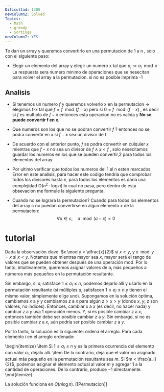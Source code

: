 ```yaml
---
Dificultad: 1300
newColumn2: Solved
Topics:
  - Math
  - greedy
  - Sortings
newColumn7: YES
---
```

Te dan un array y queremos convertirlo en una permutacion de 1 a n , solo con el siguiente paso:
- Elegir un elemento del array y elegir un numero x tal que $a_{i}:=a_{i}\mod x$ 
La respuesta sera numero minimo de operaciones que se nesecitan para volver el array a la permutacion. si no es posible imprima -1
## Analisis
- Si tenemos un numero $f$ y queremos volverlo x en la permutacion -> elegimos f-x tal que $f=f\mod (f-x)$ pero si $0=f\mod (f-x)$ , es decir si $f$ es multiplo de $f-x$ entonces esta operacion no es valida y **No se puede convertir f en x**.
-  Que numeros son los que no se podran convertir $f$ ? 
		entonces no se podra convertir en x si $f-x$ sea un divisor de f
- De acuerdo con el anterior punto, $f$ se podra convertir en culquier $x$ mientras que $f-x \text{ no sea un divisor de }f\land x<f$ , solo nesecitamos guardar los numeros en los que se pueden convertir,2 para todos los elementos del array
- Por ultimo verificar que todos los numeros del 1 al n esten marcados
Error en este analisis, para hacer este codigo tendria que comprobar todos los divisores hasta n, para todos los elementos es daria una complejidad O($n^{2}\cdot\log n$) lo cual no pasa, pero dentro de esta obsevacion me formule la siguiente pregunta.

- Cuando no se lograra la permutacion?
		Cuando para todos los elementos del array c no puedan convertirse en algun elemento x de la permutacion:$$ \forall a \in c, \quad a \mod (a-x) = 0 $$
# tutorial
Dada la observación clave: $x \mod y < \dfrac{x}{2}$ si $x \geq y$, y $x \mod y = x$ si $x < y$. Notamos que mientras mayor sea $x$, mayor será el rango de valores que se pueden obtener después de una operación mod. Por lo tanto, intuitivamente, queremos asignar valores de $a_i$ más pequeños a números más pequeños en la permutación resultante.

Sin embargo, si $a_i$ satisface $1 \leq a_i \leq n$, podemos dejarlo allí y usarlo en la permutación resultante (si múltiples $a_i$ satisfacen $1 \leq a_i \leq n$ y tienen el mismo valor, simplemente elige uno). Supongamos en la solución óptima, cambiamos $x$ a $y$ y cambiamos $z$ a $x$ para algún $z > x > y$ (donde $x$, $y$, $z$ son valores, no índices). Entonces, cambiar $x$ a $x$ (es decir, no hacer nada) y cambiar $z$ a $y$ usa $1$ operación menos. Y, si es posible cambiar $z$ a $x$, entonces también debe ser posible cambiar $z$ a $y$. Sin embargo, si no es posible cambiar $z$ a $x$, aún podría ser posible cambiar $z$ a $y$.

Por lo tanto, la solución es la siguiente: ordena el arreglo. Para cada elemento $i$ en el arreglo ordenado:

\begin{itemize}
    \item Si $1 \leq a_i \leq n$ y es la primera ocurrencia del elemento con valor $a_i$, déjalo allí.
    \item De lo contrario, deja que el valor no asignado actual más pequeño en la permutación resultante sea $m$. Si $m < \frac{a_i}{2}$, podemos asignar el elemento actual al valor $m$ y agregar $1$ a la cantidad de operaciones. De lo contrario, produce $-1$ directamente.
\end{itemize}

La solución funciona en $O(n \log n)$.
[[Permutacion]]
